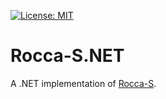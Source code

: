 [![License: MIT](https://img.shields.io/badge/License-MIT-blue.svg)](https://github.com/samuel-lucas6/Rocca-S.NET/blob/main/LICENSE)
# Rocca-S.NET
A .NET implementation of [Rocca-S](https://datatracker.ietf.org/doc/html/draft-nakano-rocca-s).
